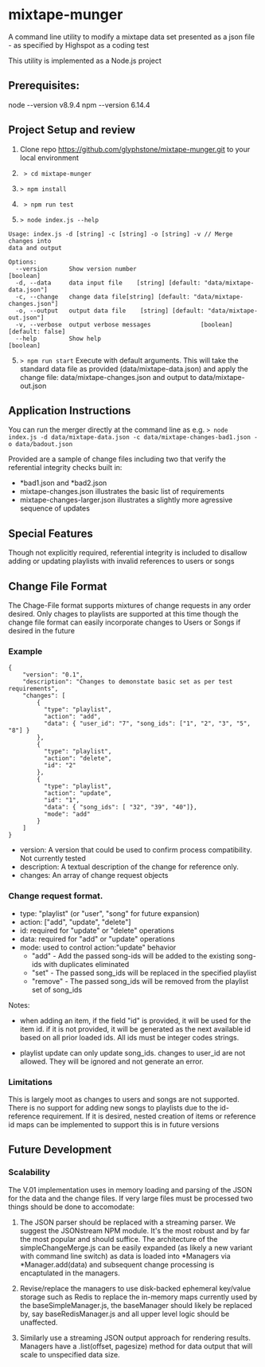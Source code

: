 # mixtape-munger
A command line utility to modify a mixtape data set presented as a json file - as specified by Highspot as a coding test

This utility is implemented as a Node.js project
## Prerequisites:

node --version
v8.9.4
npm --version
6.14.4


## Project Setup and review
1. Clone repo https://github.com/glyphstone/mixtape-munger.git to your local environment
2. ``` > cd mixtape-munger```
2. ``` > npm install ```
3. ``` > npm run test```

4. ``` > node index.js --help ```

```
Usage: index.js -d [string] -c [string] -o [string] -v // Merge changes into
data and output

Options:
  --version      Show version number                                   [boolean]
  -d, --data     data input file    [string] [default: "data/mixtape-data.json"]
  -c, --change   change data file[string] [default: "data/mixtape-changes.json"]
  -o, --output   output data file    [string] [default: "data/mixtape-out.json"]
  -v, --verbose  output verbose messages              [boolean] [default: false]
  --help         Show help                                             [boolean]

```

5. ``` > npm run start ```
Execute with default arguments. This will take the standard data file as provided (data/mixtape-data.json) and apply the 
change file: data/mixtape-changes.json and output to data/mixtape-out.json

## Application Instructions

You can run the merger directly at the command line as e.g.
``` > node index.js -d data/mixtape-data.json -c data/mixtape-changes-bad1.json -o data/badout.json ```

Provided are a sample of change files including two that verify the referential integrity checks built in: 
* *bad1.json and *bad2.json
* mixtape-changes.json illustrates the basic list of requirements
* mixtape-changes-larger.json illustrates a slightly more agressive sequence of updates

## Special Features
Though not explicitly required, referential integrity is included to disallow adding or updating playlists with invalid references to users or songs

## Change File Format
The Chage-File format supports mixtures of change requests in any order desired. Only chages to playlists are supported at this time though the change file format can easily incorporate changes to Users or Songs if desired in the future
### Example
```
{
    "version": "0.1",
    "description": "Changes to demonstate basic set as per test requirements",
    "changes": [
        { 
          "type": "playlist",
          "action": "add",
          "data": { "user_id": "7", "song_ids": ["1", "2", "3", "5", "8"] }
        },
        {
          "type": "playlist",
          "action": "delete",
          "id": "2"
        },
        { 
          "type": "playlist",
          "action": "update",
          "id": "1",
          "data": { "song_ids": [ "32", "39", "40"]},
          "mode": "add"
        }
    ]
}
```
* version: A version that could be used to confirm process compatibility. Not currently tested
* description: A textual description of the change for reference only.
* changes: An array of change request objects

### Change request format.
* type: "playlist" (or "user", "song" for future expansion)
* action: ["add", "update", "delete"]
* id:  required for "update" or "delete" operations
* data: required for "add" or "update" operations
* mode: used to control action:"update" behavior 
  * "add" -  Add the passed song-ids will be added to the existing song-ids with duplicates eliminated
  * "set" - The passed song_ids will be replaced in the specified playlist
  * "remove" - The passed song_ids will be removed from the playlist set of song_ids

Notes: 

* when adding an item, if the field "id" is provided, it will be used for the item id. if it is not provided, it will be generated as the next available id based on all prior loaded ids.  All ids must be integer codes strings.

* playlist update can only update song_ids. changes to user_id are not allowed.  They will be ignored and not generate an error.

### Limitations
This is largely moot as changes to users and songs are not supported. There is no support for adding new songs to playlists due to the id-reference requirement. If it is desired, nested creation of items or reference id maps can be implemented to support this is in future versions

## Future Development
### Scalability
The V.01 implementation uses in memory loading and parsing of the JSON for the data and the change files.  If very large files must be processed two things should be done to accomodate:
1. The JSON parser should be replaced with a streaming parser. We suggest the JSONstream NPM module. It's the most robust and by far the most popular and should suffice. The architecture of the simpleChangeMerge.js can be easily expanded (as likely a new variant with command line switch) as data is loaded into *Managers via *Manager.add(data) and subsequent change processing is encaptulated in the managers.
2. Revise/replace the managers to use disk-backed ephemeral key/value storage such as Redis to replace the in-memory maps currently used by the baseSimpleManager.js,  the baseManager should likely be replaced by, say baseRedisManager.js and all upper level logic should be unaffected.

3. Similarly use a streaming JSON output approach for rendering results.  Managers have a .list(offset, pagesize) method for data output that will scale to unspecified data size.

